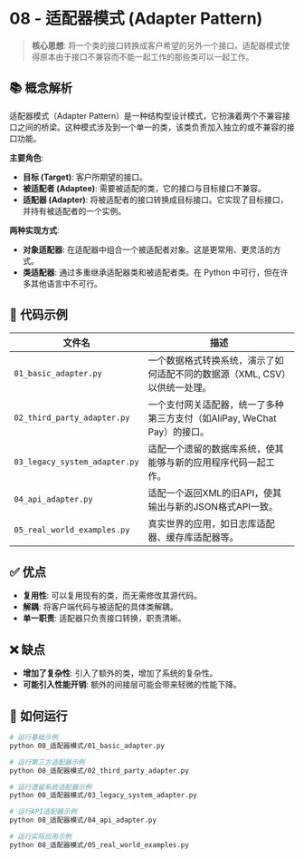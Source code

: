 # 08 - 适配器模式 (Adapter Pattern)

> **核心思想**: 将一个类的接口转换成客户希望的另外一个接口。适配器模式使得原本由于接口不兼容而不能一起工作的那些类可以一起工作。

## 📚 概念解析

适配器模式（Adapter Pattern）是一种结构型设计模式，它扮演着两个不兼容接口之间的桥梁。这种模式涉及到一个单一的类，该类负责加入独立的或不兼容的接口功能。

**主要角色**:
- **目标 (Target)**: 客户所期望的接口。
- **被适配者 (Adaptee)**: 需要被适配的类，它的接口与目标接口不兼容。
- **适配器 (Adapter)**: 将被适配者的接口转换成目标接口。它实现了目标接口，并持有被适配者的一个实例。

**两种实现方式**:
- **对象适配器**: 在适配器中组合一个被适配者对象。这是更常用、更灵活的方式。
- **类适配器**: 通过多重继承适配器类和被适配者类。在 Python 中可行，但在许多其他语言中不可行。

## 📂 代码示例

| 文件名                        | 描述                                                           |
| ----------------------------- | -------------------------------------------------------------- |
| `01_basic_adapter.py`         | 一个数据格式转换系统，演示了如何适配不同的数据源（XML, CSV）以供统一处理。 |
| `02_third_party_adapter.py`   | 一个支付网关适配器，统一了多种第三方支付（如AliPay, WeChat Pay）的接口。 |
| `03_legacy_system_adapter.py` | 适配一个遗留的数据库系统，使其能够与新的应用程序代码一起工作。   |
| `04_api_adapter.py`           | 适配一个返回XML的旧API，使其输出与新的JSON格式API一致。          |
| `05_real_world_examples.py`   | 真实世界的应用，如日志库适配器、缓存库适配器等。               |

## ✅ 优点

- **复用性**: 可以复用现有的类，而无需修改其源代码。
- **解耦**: 将客户端代码与被适配的具体类解耦。
- **单一职责**: 适配器只负责接口转换，职责清晰。

## ❌ 缺点

- **增加了复杂性**: 引入了额外的类，增加了系统的复杂性。
- **可能引入性能开销**: 额外的间接层可能会带来轻微的性能下降。

## 🚀 如何运行

```bash
# 运行基础示例
python 08_适配器模式/01_basic_adapter.py

# 运行第三方适配器示例
python 08_适配器模式/02_third_party_adapter.py

# 运行遗留系统适配器示例
python 08_适配器模式/03_legacy_system_adapter.py

# 运行API适配器示例
python 08_适配器模式/04_api_adapter.py

# 运行实际应用示例
python 08_适配器模式/05_real_world_examples.py
```
